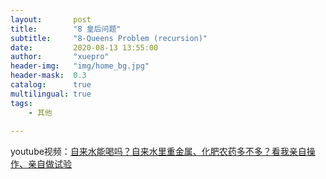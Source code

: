 ```yaml
---
layout:       post
title:        "8 皇后问题"
subtitle:     "8-Queens Problem (recursion)"
date:         2020-08-13 13:55:00
author:       "xuepro"
header-img:   "img/home_bg.jpg"
header-mask:  0.3
catalog:      true
multilingual: true
tags:
    - 其他
     
---
```


youtube视频：[自来水能喝吗？自来水里重金属、化肥农药多不多？看我亲自操作、亲自做试验](https://www.youtube.com/watch?v=cPka-6JNNso)
